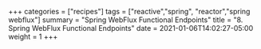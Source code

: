 +++
categories = ["recipes"]
tags = ["reactive","spring", "reactor","spring webflux"]
summary = "Spring WebFlux Functional Endpoints"
title = "8. Spring WebFlux Functional Endpoints"
date = 2021-01-06T14:02:27-05:00
weight = 1
+++
